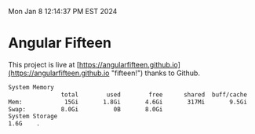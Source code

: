 Mon Jan  8 12:14:37 PM EST 2024

# Angular Fifteen


This project is live at [https://angularfifteen.github.io](https://angularfifteen.github.io "fifteen!") thanks to Github.

```bash
System Memory
               total        used        free      shared  buff/cache   available
Mem:            15Gi       1.8Gi       4.6Gi       317Mi       9.5Gi        13Gi
Swap:          8.0Gi          0B       8.0Gi
System Storage
1.6G	.
```
